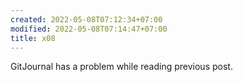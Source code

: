 ```yaml
---
created: 2022-05-08T07:12:34+07:00
modified: 2022-05-08T07:14:47+07:00
title: x08
---
```


GitJournal has a problem while reading previous post.
